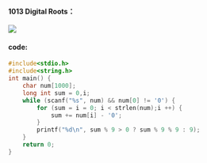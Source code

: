 #### 1013 Digital Roots：

![](https://wcowboy-1258563652.cos.ap-chengdu.myqcloud.com/img/1013%20Digital%20Roots.png)

#### code:

```c
#include<stdio.h>
#include<string.h>
int main() {
	char num[1000];
	long int sum = 0,i;
	while (scanf("%s", num) && num[0] != '0') {
		for (sum = i = 0; i < strlen(num);i ++) {
			sum += num[i] - '0';
		}
		printf("%d\n", sum % 9 > 0 ? sum % 9 % 9 : 9);
	}
	return 0;
}
```

